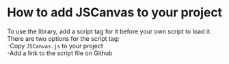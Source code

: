 # How to add JSCanvas to your project
To use the library, add a script tag for it before your own script to load it.</br>
There are two options for the script tag:</br>
-Copy `JSCanvas.js` to your project</br>
-Add a link to the script file on Github</br>

